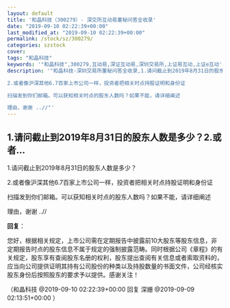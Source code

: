 ```yaml
---
layout: default
title: '和晶科技（300279）- 深交所互动易董秘问答全收录'
date: "2019-09-10 02:22:39+00:00"
last_modified_at: "2019-09-10 02:22:39+00:00"
permalink: /stock/sz/300279/
categories: szstock
cover: 
tags: "和晶科技"
keywords: '"和晶科技",300279,互动易,深证互动易,深圳交易所,上证易互动,上证e互动'
description: '"和晶科技-深圳交易所董秘问答全收录,1.请问截止到2019年8月31日的股东人数是多少？                           

2.或者像沪深其他6.7百家上市公司一样，投资者把相关时点持股证明和身份证 

扫描发到你们邮箱。可以获知相关时点的股东人数吗？如果不能，请详细阐述

理由，谢谢 ..//"'
---
```


## 1.请问截止到2019年8月31日的股东人数是多少？2.或者...

1.请问截止到2019年8月31日的股东人数是多少？                           

2.或者像沪深其他6.7百家上市公司一样，投资者把相关时点持股证明和身份证 

扫描发到你们邮箱。可以获知相关时点的股东人数吗？如果不能，请详细阐述

理由，谢谢 ..//

**回复**：

您好，根据相关规定，上市公司需在定期报告中披露前10大股东等股东信息，非定期报告时点的股东信息不属于规定的强制披露范畴。同时根据公司《章程》的有关规定，股东享有查阅股东名册的权利，股东提出查阅有关信息或者索取资料的，应当向公司提供证明其持有公司股份的种类以及持股数量的书面文件，公司经核实股东身份后按照股东的要求予以提供。感谢关注！ 

（和晶科技  @2019-09-10 02:22:39+00:00 回复 深姗  @2019-09-09 02:13:51+00:00 ）

